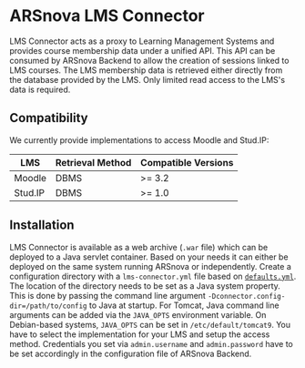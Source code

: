 # ARSnova LMS Connector

LMS Connector acts as a proxy to Learning Management Systems and provides course membership data under a unified API.
This API can be consumed by ARSnova Backend to allow the creation of sessions linked to LMS courses.
The LMS membership data is retrieved either directly from the database provided by the LMS.
Only limited read access to the LMS's data is required.

## Compatibility

We currently provide implementations to access Moodle and Stud.IP:

| LMS     | Retrieval Method   | Compatible Versions |
|---------|--------------------|---------------------|
| Moodle  | DBMS               | >= 3.2              |
| Stud.IP | DBMS               | >= 1.0              |

## Installation

LMS Connector is available as a web archive (`.war` file) which can be deployed to a Java servlet container.
Based on your needs it can either be deployed on the same system running ARSnova or independently.
Create a configuration directory with a `lms-connector.yml` file based on
[`defaults.yml`](connector-service/src/main/resources/config/defaults.yml).
The location of the directory needs to be set as a Java system property.
This is done by passing the command line argument `-Dconnector.config-dir=/path/to/config` to Java at startup.
For Tomcat, Java command line arguments can be added via the `JAVA_OPTS` environment variable.
On Debian-based systems, `JAVA_OPTS` can be set in `/etc/default/tomcat9`.
You have to select the implementation for your LMS and setup the access method.
Credentials you set via `admin.username` and `admin.password` have to be set accordingly in the configuration file of ARSnova Backend.
